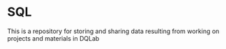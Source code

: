 # SQL
This is a repository for storing and sharing data resulting from working on projects and materials in DQLab
